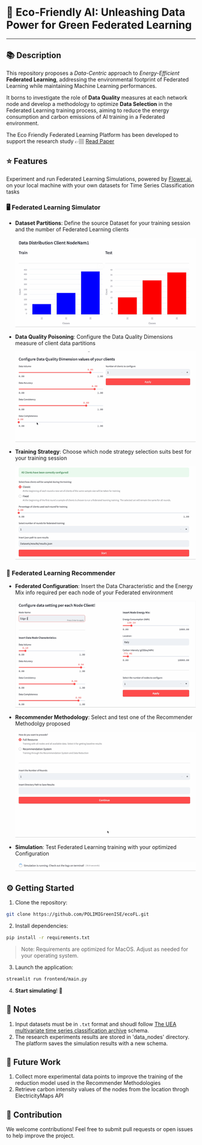 # 🌳 Eco-Friendly AI: Unleashing Data Power for Green Federated Learning

---

## 📚 Description 
This repository proposes a _Data-Centric_ approach to _Energy-Efficient_ **Federated Learning**, addressing the environmental footprint of Federated Learning while maintaining Machine Learning performances. 

It borns to investigate the role of **Data Quality** measures at each network node and develop a methodology to optimize **Data Selection** in the Federated Learning training process, aiming to reduce the energy consumption and carbon emissions of AI training in a Federated environment.

The Eco Friendly Federated Learning Platform has been developed to support the research study 👉🏽 [Read Paper](https://www.politesi.polimi.it/retrieve/db221856-83e5-4aac-a2bf-99cb652d6195/Green_Federated_Learning__a_Data_Centric_Approach_in_the_Cloud_Continuum_Extended_Summary.pdf)


## ⭐️ Features
Experiment and run Federated Learning Simulations, powered by [Flower.ai](https://flower.ai), on your local machine with your own datasets for Time Series Classification tasks

### 🖥️ Federated Learning Simulator
  * **Dataset Partitions**: Define the source Dataset for your training session and the number of Federated Learning clients 

    ![Data Info](utils/images/data_info.gif)

  * **Data Quality Poisoning**: Configure the Data Quality Dimensions measure of client data partitions
    
    ![Data Poisoning](utils/images/simulator.gif)

  * **Training Strategy**: Choose which node strategy selection suits best for your training session

    ![Training Strategy](utils/images/training.gif)

### 🔮 Federated Learning Recommender
  * **Federated Configuration**: Insert the Data Characteristic and the Energy Mix info required per each node of your Federated environment

    ![Node Configuration Info](utils/images/node_config_rec.gif)

  * **Recommender Methodology**: Select and test one of the Recommender Methodolgy proposed

    ![Recommender Methodologies](utils/images/rec_methodologies.gif)

  * **Simulation**: Test Federated Learning training with your optimized Configuration

    ![Simulation Running](utils/images/run.gif) 

## ⚙️ Getting Started

1. Clone the repository:
```bash
git clone https://github.com/POLIMIGreenISE/ecoFL.git
```

2. Install dependencies:
```bash
pip install -r requirements.txt
```
> Note: Requirements are optimized for MacOS. Adjust as needed for your operating system.

3. Launch the application:
```bash
streamlit run frontend/main.py
```

4. **Start simulating**! 🚀

## 📒 Notes
  1. Input datasets must be in `.txt` format and shoudl follow [The UEA multivariate time series classification archive](https://www.timeseriesclassification.com) schema.
  2. The research experiments results are stored in 'data_nodes' directory. The platform saves the simulation results with a new schema.

## 💭 Future Work
  1. Collect more experimental data points to improve the training of the reduction model used in the Recommender Methodologies
  2. Retrieve carbon intensity values of the nodes from the location throgh ElectricityMaps API

## 👥 Contribution
We welcome contributions! Feel free to submit pull requests or open issues to help improve the project.
    